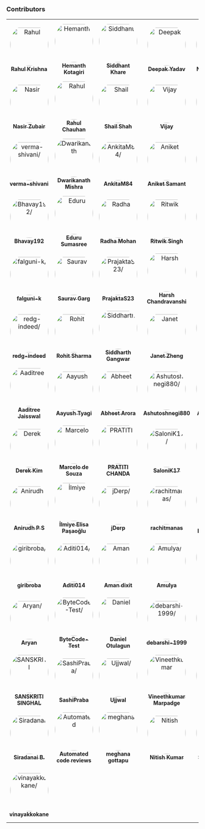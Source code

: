 ### Contributors

<table>
<tr>
    <td align="center" style="word-wrap: break-word; width: 150.0; height: 150.0">
        <a href=https://github.com/krishrahul98>
            <img src=https://avatars.githubusercontent.com/u/28896220?v=4 width="100;"  style="border-radius:50%;align-items:center;justify-content:center;overflow:hidden;padding-top:10px" alt=Rahul Krishna/>
            <br />
            <sub style="font-size:14px"><b>Rahul Krishna</b></sub>
        </a>
    </td>
    <td align="center" style="word-wrap: break-word; width: 150.0; height: 150.0">
        <a href=https://github.com/hemanth-kotagiri>
            <img src=https://avatars.githubusercontent.com/u/24365579?v=4 width="100;"  style="border-radius:50%;align-items:center;justify-content:center;overflow:hidden;padding-top:10px" alt=Hemanth Kotagiri/>
            <br />
            <sub style="font-size:14px"><b>Hemanth Kotagiri</b></sub>
        </a>
    </td>
    <td align="center" style="word-wrap: break-word; width: 150.0; height: 150.0">
        <a href=https://github.com/Siddhant-K-code>
            <img src=https://avatars.githubusercontent.com/u/55068936?v=4 width="100;"  style="border-radius:50%;align-items:center;justify-content:center;overflow:hidden;padding-top:10px" alt=Siddhant Khare/>
            <br />
            <sub style="font-size:14px"><b>Siddhant Khare</b></sub>
        </a>
    </td>
    <td align="center" style="word-wrap: break-word; width: 150.0; height: 150.0">
        <a href=https://github.com/vieee>
            <img src=https://avatars.githubusercontent.com/u/47855729?v=4 width="100;"  style="border-radius:50%;align-items:center;justify-content:center;overflow:hidden;padding-top:10px" alt=Deepak Yadav/>
            <br />
            <sub style="font-size:14px"><b>Deepak Yadav</b></sub>
        </a>
    </td>
    <td align="center" style="word-wrap: break-word; width: 150.0; height: 150.0">
        <a href=https://github.com/EANimesha>
            <img src=https://avatars.githubusercontent.com/u/37245819?v=4 width="100;"  style="border-radius:50%;align-items:center;justify-content:center;overflow:hidden;padding-top:10px" alt=Nimesha Dilini/>
            <br />
            <sub style="font-size:14px"><b>Nimesha Dilini</b></sub>
        </a>
    </td>
    <td align="center" style="word-wrap: break-word; width: 150.0; height: 150.0">
        <a href=https://github.com/Neha2827>
            <img src=https://avatars.githubusercontent.com/u/55149351?v=4 width="100;"  style="border-radius:50%;align-items:center;justify-content:center;overflow:hidden;padding-top:10px" alt=Neha/>
            <br />
            <sub style="font-size:14px"><b>Neha</b></sub>
        </a>
    </td>
</tr>
<tr>
    <td align="center" style="word-wrap: break-word; width: 150.0; height: 150.0">
        <a href=https://github.com/nzubair>
            <img src=https://avatars.githubusercontent.com/u/7343812?v=4 width="100;"  style="border-radius:50%;align-items:center;justify-content:center;overflow:hidden;padding-top:10px" alt=Nasir Zubair/>
            <br />
            <sub style="font-size:14px"><b>Nasir Zubair</b></sub>
        </a>
    </td>
    <td align="center" style="word-wrap: break-word; width: 150.0; height: 150.0">
        <a href=https://github.com/therc01>
            <img src=https://avatars.githubusercontent.com/u/66589195?v=4 width="100;"  style="border-radius:50%;align-items:center;justify-content:center;overflow:hidden;padding-top:10px" alt=Rahul Chauhan/>
            <br />
            <sub style="font-size:14px"><b>Rahul Chauhan</b></sub>
        </a>
    </td>
    <td align="center" style="word-wrap: break-word; width: 150.0; height: 150.0">
        <a href=https://github.com/shailshah76>
            <img src=https://avatars.githubusercontent.com/u/37401658?v=4 width="100;"  style="border-radius:50%;align-items:center;justify-content:center;overflow:hidden;padding-top:10px" alt=Shail Shah/>
            <br />
            <sub style="font-size:14px"><b>Shail Shah</b></sub>
        </a>
    </td>
    <td align="center" style="word-wrap: break-word; width: 150.0; height: 150.0">
        <a href=https://github.com/MayThirtyOne>
            <img src=https://avatars.githubusercontent.com/u/38375226?v=4 width="100;"  style="border-radius:50%;align-items:center;justify-content:center;overflow:hidden;padding-top:10px" alt=Vijay />
            <br />
            <sub style="font-size:14px"><b>Vijay </b></sub>
        </a>
    </td>
    <td align="center" style="word-wrap: break-word; width: 150.0; height: 150.0">
        <a href=https://github.com/Rudra-Patil>
            <img src=https://avatars.githubusercontent.com/u/42993095?v=4 width="100;"  style="border-radius:50%;align-items:center;justify-content:center;overflow:hidden;padding-top:10px" alt=Rudra Patil/>
            <br />
            <sub style="font-size:14px"><b>Rudra Patil</b></sub>
        </a>
    </td>
    <td align="center" style="word-wrap: break-word; width: 150.0; height: 150.0">
        <a href=https://github.com/Priyanshi-3>
            <img src=https://avatars.githubusercontent.com/u/47033587?v=4 width="100;"  style="border-radius:50%;align-items:center;justify-content:center;overflow:hidden;padding-top:10px" alt=binge/>
            <br />
            <sub style="font-size:14px"><b>binge</b></sub>
        </a>
    </td>
</tr>
<tr>
    <td align="center" style="word-wrap: break-word; width: 150.0; height: 150.0">
        <a href=https://github.com/verma-shivani>
            <img src=https://avatars.githubusercontent.com/u/60282597?v=4 width="100;"  style="border-radius:50%;align-items:center;justify-content:center;overflow:hidden;padding-top:10px" alt=verma-shivani/>
            <br />
            <sub style="font-size:14px"><b>verma-shivani</b></sub>
        </a>
    </td>
    <td align="center" style="word-wrap: break-word; width: 150.0; height: 150.0">
        <a href=https://github.com/Dwarikanathmishra>
            <img src=https://avatars.githubusercontent.com/u/53937066?v=4 width="100;"  style="border-radius:50%;align-items:center;justify-content:center;overflow:hidden;padding-top:10px" alt=Dwarikanath Mishra/>
            <br />
            <sub style="font-size:14px"><b>Dwarikanath Mishra</b></sub>
        </a>
    </td>
    <td align="center" style="word-wrap: break-word; width: 150.0; height: 150.0">
        <a href=https://github.com/AnkitaM84>
            <img src=https://avatars.githubusercontent.com/u/60255963?v=4 width="100;"  style="border-radius:50%;align-items:center;justify-content:center;overflow:hidden;padding-top:10px" alt=AnkitaM84/>
            <br />
            <sub style="font-size:14px"><b>AnkitaM84</b></sub>
        </a>
    </td>
    <td align="center" style="word-wrap: break-word; width: 150.0; height: 150.0">
        <a href=https://github.com/asamant>
            <img src=https://avatars.githubusercontent.com/u/43705966?v=4 width="100;"  style="border-radius:50%;align-items:center;justify-content:center;overflow:hidden;padding-top:10px" alt=Aniket Samant/>
            <br />
            <sub style="font-size:14px"><b>Aniket Samant</b></sub>
        </a>
    </td>
    <td align="center" style="word-wrap: break-word; width: 150.0; height: 150.0">
        <a href=https://github.com/BraveeSnow>
            <img src=https://avatars.githubusercontent.com/u/45154227?v=4 width="100;"  style="border-radius:50%;align-items:center;justify-content:center;overflow:hidden;padding-top:10px" alt=BraveeSnow/>
            <br />
            <sub style="font-size:14px"><b>BraveeSnow</b></sub>
        </a>
    </td>
    <td align="center" style="word-wrap: break-word; width: 150.0; height: 150.0">
        <a href=https://github.com/SanjayMarreddi>
            <img src=https://avatars.githubusercontent.com/u/57671048?v=4 width="100;"  style="border-radius:50%;align-items:center;justify-content:center;overflow:hidden;padding-top:10px" alt=Sanjay Marreddi/>
            <br />
            <sub style="font-size:14px"><b>Sanjay Marreddi</b></sub>
        </a>
    </td>
</tr>
<tr>
    <td align="center" style="word-wrap: break-word; width: 150.0; height: 150.0">
        <a href=https://github.com/Bhavay192>
            <img src=https://avatars.githubusercontent.com/u/56443877?v=4 width="100;"  style="border-radius:50%;align-items:center;justify-content:center;overflow:hidden;padding-top:10px" alt=Bhavay192/>
            <br />
            <sub style="font-size:14px"><b>Bhavay192</b></sub>
        </a>
    </td>
    <td align="center" style="word-wrap: break-word; width: 150.0; height: 150.0">
        <a href=https://github.com/sumasreeeduru>
            <img src=https://avatars.githubusercontent.com/u/44165457?v=4 width="100;"  style="border-radius:50%;align-items:center;justify-content:center;overflow:hidden;padding-top:10px" alt=Eduru Sumasree/>
            <br />
            <sub style="font-size:14px"><b>Eduru Sumasree</b></sub>
        </a>
    </td>
    <td align="center" style="word-wrap: break-word; width: 150.0; height: 150.0">
        <a href=https://github.com/Radhamohan2>
            <img src=https://avatars.githubusercontent.com/u/50313344?v=4 width="100;"  style="border-radius:50%;align-items:center;justify-content:center;overflow:hidden;padding-top:10px" alt=Radha Mohan/>
            <br />
            <sub style="font-size:14px"><b>Radha Mohan</b></sub>
        </a>
    </td>
    <td align="center" style="word-wrap: break-word; width: 150.0; height: 150.0">
        <a href=https://github.com/ritwiksingh21>
            <img src=https://avatars.githubusercontent.com/u/46321538?v=4 width="100;"  style="border-radius:50%;align-items:center;justify-content:center;overflow:hidden;padding-top:10px" alt=Ritwik Singh/>
            <br />
            <sub style="font-size:14px"><b>Ritwik Singh</b></sub>
        </a>
    </td>
    <td align="center" style="word-wrap: break-word; width: 150.0; height: 150.0">
        <a href=https://github.com/Srithanya>
            <img src=https://avatars.githubusercontent.com/u/44163421?v=4 width="100;"  style="border-radius:50%;align-items:center;justify-content:center;overflow:hidden;padding-top:10px" alt=Srithanya/>
            <br />
            <sub style="font-size:14px"><b>Srithanya</b></sub>
        </a>
    </td>
    <td align="center" style="word-wrap: break-word; width: 150.0; height: 150.0">
        <a href=https://github.com/anurag1299>
            <img src=https://avatars.githubusercontent.com/u/52789951?v=4 width="100;"  style="border-radius:50%;align-items:center;justify-content:center;overflow:hidden;padding-top:10px" alt=Anurag More/>
            <br />
            <sub style="font-size:14px"><b>Anurag More</b></sub>
        </a>
    </td>
</tr>
<tr>
    <td align="center" style="word-wrap: break-word; width: 150.0; height: 150.0">
        <a href=https://github.com/falguni-k>
            <img src=https://avatars.githubusercontent.com/u/49592710?v=4 width="100;"  style="border-radius:50%;align-items:center;justify-content:center;overflow:hidden;padding-top:10px" alt=falguni-k/>
            <br />
            <sub style="font-size:14px"><b>falguni-k</b></sub>
        </a>
    </td>
    <td align="center" style="word-wrap: break-word; width: 150.0; height: 150.0">
        <a href=https://github.com/garg-saurav>
            <img src=https://avatars.githubusercontent.com/u/50629066?v=4 width="100;"  style="border-radius:50%;align-items:center;justify-content:center;overflow:hidden;padding-top:10px" alt=Saurav Garg/>
            <br />
            <sub style="font-size:14px"><b>Saurav Garg</b></sub>
        </a>
    </td>
    <td align="center" style="word-wrap: break-word; width: 150.0; height: 150.0">
        <a href=https://github.com/PrajaktaS23>
            <img src=https://avatars.githubusercontent.com/u/59256661?v=4 width="100;"  style="border-radius:50%;align-items:center;justify-content:center;overflow:hidden;padding-top:10px" alt=PrajaktaS23/>
            <br />
            <sub style="font-size:14px"><b>PrajaktaS23</b></sub>
        </a>
    </td>
    <td align="center" style="word-wrap: break-word; width: 150.0; height: 150.0">
        <a href=https://github.com/harsh0620>
            <img src=https://avatars.githubusercontent.com/u/57012784?v=4 width="100;"  style="border-radius:50%;align-items:center;justify-content:center;overflow:hidden;padding-top:10px" alt=Harsh Chandravanshi/>
            <br />
            <sub style="font-size:14px"><b>Harsh Chandravanshi</b></sub>
        </a>
    </td>
    <td align="center" style="word-wrap: break-word; width: 150.0; height: 150.0">
        <a href=https://github.com/avinashpai>
            <img src=https://avatars.githubusercontent.com/u/38055124?v=4 width="100;"  style="border-radius:50%;align-items:center;justify-content:center;overflow:hidden;padding-top:10px" alt=Avinash Pai/>
            <br />
            <sub style="font-size:14px"><b>Avinash Pai</b></sub>
        </a>
    </td>
    <td align="center" style="word-wrap: break-word; width: 150.0; height: 150.0">
        <a href=https://github.com/Harshalszz>
            <img src=https://avatars.githubusercontent.com/u/61976596?v=4 width="100;"  style="border-radius:50%;align-items:center;justify-content:center;overflow:hidden;padding-top:10px" alt=Harshal S Zodape />
            <br />
            <sub style="font-size:14px"><b>Harshal S Zodape </b></sub>
        </a>
    </td>
</tr>
<tr>
    <td align="center" style="word-wrap: break-word; width: 150.0; height: 150.0">
        <a href=https://github.com/redg-indeed>
            <img src=https://avatars.githubusercontent.com/u/70598069?v=4 width="100;"  style="border-radius:50%;align-items:center;justify-content:center;overflow:hidden;padding-top:10px" alt=redg-indeed/>
            <br />
            <sub style="font-size:14px"><b>redg-indeed</b></sub>
        </a>
    </td>
    <td align="center" style="word-wrap: break-word; width: 150.0; height: 150.0">
        <a href=https://github.com/Rohit-2602>
            <img src=https://avatars.githubusercontent.com/u/65807152?v=4 width="100;"  style="border-radius:50%;align-items:center;justify-content:center;overflow:hidden;padding-top:10px" alt=Rohit Sharma/>
            <br />
            <sub style="font-size:14px"><b>Rohit Sharma</b></sub>
        </a>
    </td>
    <td align="center" style="word-wrap: break-word; width: 150.0; height: 150.0">
        <a href=https://github.com/siddharthgangwar25>
            <img src=https://avatars.githubusercontent.com/u/63447050?v=4 width="100;"  style="border-radius:50%;align-items:center;justify-content:center;overflow:hidden;padding-top:10px" alt=Siddharth Gangwar/>
            <br />
            <sub style="font-size:14px"><b>Siddharth Gangwar</b></sub>
        </a>
    </td>
    <td align="center" style="word-wrap: break-word; width: 150.0; height: 150.0">
        <a href=https://github.com/jzhengcode>
            <img src=https://avatars.githubusercontent.com/u/36715889?v=4 width="100;"  style="border-radius:50%;align-items:center;justify-content:center;overflow:hidden;padding-top:10px" alt=Janet Zheng/>
            <br />
            <sub style="font-size:14px"><b>Janet Zheng</b></sub>
        </a>
    </td>
    <td align="center" style="word-wrap: break-word; width: 150.0; height: 150.0">
        <a href=https://github.com/swathi-vennela>
            <img src=https://avatars.githubusercontent.com/u/60550408?v=4 width="100;"  style="border-radius:50%;align-items:center;justify-content:center;overflow:hidden;padding-top:10px" alt=Swathi Vennela/>
            <br />
            <sub style="font-size:14px"><b>Swathi Vennela</b></sub>
        </a>
    </td>
    <td align="center" style="word-wrap: break-word; width: 150.0; height: 150.0">
        <a href=https://github.com/jayaganeshkumar>
            <img src=https://avatars.githubusercontent.com/u/56192588?v=4 width="100;"  style="border-radius:50%;align-items:center;justify-content:center;overflow:hidden;padding-top:10px" alt=jayaganeshkumar/>
            <br />
            <sub style="font-size:14px"><b>jayaganeshkumar</b></sub>
        </a>
    </td>
</tr>
<tr>
    <td align="center" style="word-wrap: break-word; width: 150.0; height: 150.0">
        <a href=https://github.com/Aaditree>
            <img src=https://avatars.githubusercontent.com/u/43510617?v=4 width="100;"  style="border-radius:50%;align-items:center;justify-content:center;overflow:hidden;padding-top:10px" alt=Aaditree Jaisswal/>
            <br />
            <sub style="font-size:14px"><b>Aaditree Jaisswal</b></sub>
        </a>
    </td>
    <td align="center" style="word-wrap: break-word; width: 150.0; height: 150.0">
        <a href=https://github.com/AayushTyagi1>
            <img src=https://avatars.githubusercontent.com/u/42893909?v=4 width="100;"  style="border-radius:50%;align-items:center;justify-content:center;overflow:hidden;padding-top:10px" alt=Aayush Tyagi/>
            <br />
            <sub style="font-size:14px"><b>Aayush Tyagi</b></sub>
        </a>
    </td>
    <td align="center" style="word-wrap: break-word; width: 150.0; height: 150.0">
        <a href=https://github.com/Abheetarora>
            <img src=https://avatars.githubusercontent.com/u/62665287?v=4 width="100;"  style="border-radius:50%;align-items:center;justify-content:center;overflow:hidden;padding-top:10px" alt=Abheet Arora/>
            <br />
            <sub style="font-size:14px"><b>Abheet Arora</b></sub>
        </a>
    </td>
    <td align="center" style="word-wrap: break-word; width: 150.0; height: 150.0">
        <a href=https://github.com/Ashutoshnegi880>
            <img src=https://avatars.githubusercontent.com/u/68495328?v=4 width="100;"  style="border-radius:50%;align-items:center;justify-content:center;overflow:hidden;padding-top:10px" alt=Ashutoshnegi880/>
            <br />
            <sub style="font-size:14px"><b>Ashutoshnegi880</b></sub>
        </a>
    </td>
    <td align="center" style="word-wrap: break-word; width: 150.0; height: 150.0">
        <a href=https://github.com/koshtaayush>
            <img src=https://avatars.githubusercontent.com/u/14069441?v=4 width="100;"  style="border-radius:50%;align-items:center;justify-content:center;overflow:hidden;padding-top:10px" alt=Ayush Koshta/>
            <br />
            <sub style="font-size:14px"><b>Ayush Koshta</b></sub>
        </a>
    </td>
    <td align="center" style="word-wrap: break-word; width: 150.0; height: 150.0">
        <a href=https://github.com/BrianAnakPintar>
            <img src=https://avatars.githubusercontent.com/u/69195029?v=4 width="100;"  style="border-radius:50%;align-items:center;justify-content:center;overflow:hidden;padding-top:10px" alt=BrianAnakPintar/>
            <br />
            <sub style="font-size:14px"><b>BrianAnakPintar</b></sub>
        </a>
    </td>
</tr>
<tr>
    <td align="center" style="word-wrap: break-word; width: 150.0; height: 150.0">
        <a href=https://github.com/derekdkim>
            <img src=https://avatars.githubusercontent.com/u/40613010?v=4 width="100;"  style="border-radius:50%;align-items:center;justify-content:center;overflow:hidden;padding-top:10px" alt=Derek Kim/>
            <br />
            <sub style="font-size:14px"><b>Derek Kim</b></sub>
        </a>
    </td>
    <td align="center" style="word-wrap: break-word; width: 150.0; height: 150.0">
        <a href=https://github.com/marcelosdsouza>
            <img src=https://avatars.githubusercontent.com/u/22794347?v=4 width="100;"  style="border-radius:50%;align-items:center;justify-content:center;overflow:hidden;padding-top:10px" alt=Marcelo de Souza />
            <br />
            <sub style="font-size:14px"><b>Marcelo de Souza </b></sub>
        </a>
    </td>
    <td align="center" style="word-wrap: break-word; width: 150.0; height: 150.0">
        <a href=https://github.com/PRATITICHANDA>
            <img src=https://avatars.githubusercontent.com/u/55646786?v=4 width="100;"  style="border-radius:50%;align-items:center;justify-content:center;overflow:hidden;padding-top:10px" alt=PRATITI CHANDA/>
            <br />
            <sub style="font-size:14px"><b>PRATITI CHANDA</b></sub>
        </a>
    </td>
    <td align="center" style="word-wrap: break-word; width: 150.0; height: 150.0">
        <a href=https://github.com/SaloniK17>
            <img src=https://avatars.githubusercontent.com/u/72257250?v=4 width="100;"  style="border-radius:50%;align-items:center;justify-content:center;overflow:hidden;padding-top:10px" alt=SaloniK17/>
            <br />
            <sub style="font-size:14px"><b>SaloniK17</b></sub>
        </a>
    </td>
    <td align="center" style="word-wrap: break-word; width: 150.0; height: 150.0">
        <a href=https://github.com/confusedcoder1>
            <img src=https://avatars.githubusercontent.com/u/55556359?v=4 width="100;"  style="border-radius:50%;align-items:center;justify-content:center;overflow:hidden;padding-top:10px" alt=Shristi Singh/>
            <br />
            <sub style="font-size:14px"><b>Shristi Singh</b></sub>
        </a>
    </td>
    <td align="center" style="word-wrap: break-word; width: 150.0; height: 150.0">
        <a href=https://github.com/ShristiAgrawal>
            <img src=https://avatars.githubusercontent.com/u/33164492?v=4 width="100;"  style="border-radius:50%;align-items:center;justify-content:center;overflow:hidden;padding-top:10px" alt=ShristiAgrawal/>
            <br />
            <sub style="font-size:14px"><b>ShristiAgrawal</b></sub>
        </a>
    </td>
</tr>
<tr>
    <td align="center" style="word-wrap: break-word; width: 150.0; height: 150.0">
        <a href=https://github.com/anirudhps10>
            <img src=https://avatars.githubusercontent.com/u/14175521?v=4 width="100;"  style="border-radius:50%;align-items:center;justify-content:center;overflow:hidden;padding-top:10px" alt=Anirudh P S/>
            <br />
            <sub style="font-size:14px"><b>Anirudh P S</b></sub>
        </a>
    </td>
    <td align="center" style="word-wrap: break-word; width: 150.0; height: 150.0">
        <a href=https://github.com/ilmiye>
            <img src=https://avatars.githubusercontent.com/u/72536009?v=4 width="100;"  style="border-radius:50%;align-items:center;justify-content:center;overflow:hidden;padding-top:10px" alt=İlmiye Elisa Paşaoğlu/>
            <br />
            <sub style="font-size:14px"><b>İlmiye Elisa Paşaoğlu</b></sub>
        </a>
    </td>
    <td align="center" style="word-wrap: break-word; width: 150.0; height: 150.0">
        <a href=https://github.com/jDerp>
            <img src=https://avatars.githubusercontent.com/u/53970439?v=4 width="100;"  style="border-radius:50%;align-items:center;justify-content:center;overflow:hidden;padding-top:10px" alt=jDerp/>
            <br />
            <sub style="font-size:14px"><b>jDerp</b></sub>
        </a>
    </td>
    <td align="center" style="word-wrap: break-word; width: 150.0; height: 150.0">
        <a href=https://github.com/rachitmanas>
            <img src=https://avatars.githubusercontent.com/u/70743234?v=4 width="100;"  style="border-radius:50%;align-items:center;justify-content:center;overflow:hidden;padding-top:10px" alt=rachitmanas/>
            <br />
            <sub style="font-size:14px"><b>rachitmanas</b></sub>
        </a>
    </td>
    <td align="center" style="word-wrap: break-word; width: 150.0; height: 150.0">
        <a href=https://github.com/sawyer1997>
            <img src=https://avatars.githubusercontent.com/u/35322947?v=4 width="100;"  style="border-radius:50%;align-items:center;justify-content:center;overflow:hidden;padding-top:10px" alt=Rishabh Kumar Verma/>
            <br />
            <sub style="font-size:14px"><b>Rishabh Kumar Verma</b></sub>
        </a>
    </td>
    <td align="center" style="word-wrap: break-word; width: 150.0; height: 150.0">
        <a href=https://github.com/suraj-singh12>
            <img src=https://avatars.githubusercontent.com/u/71935307?v=4 width="100;"  style="border-radius:50%;align-items:center;justify-content:center;overflow:hidden;padding-top:10px" alt=Suraj Singh/>
            <br />
            <sub style="font-size:14px"><b>Suraj Singh</b></sub>
        </a>
    </td>
</tr>
<tr>
    <td align="center" style="word-wrap: break-word; width: 150.0; height: 150.0">
        <a href=https://github.com/giribroba>
            <img src=https://avatars.githubusercontent.com/u/45568365?v=4 width="100;"  style="border-radius:50%;align-items:center;justify-content:center;overflow:hidden;padding-top:10px" alt=giribroba/>
            <br />
            <sub style="font-size:14px"><b>giribroba</b></sub>
        </a>
    </td>
    <td align="center" style="word-wrap: break-word; width: 150.0; height: 150.0">
        <a href=https://github.com/Aditi014>
            <img src=https://avatars.githubusercontent.com/u/48182649?v=4 width="100;"  style="border-radius:50%;align-items:center;justify-content:center;overflow:hidden;padding-top:10px" alt=Aditi014/>
            <br />
            <sub style="font-size:14px"><b>Aditi014</b></sub>
        </a>
    </td>
    <td align="center" style="word-wrap: break-word; width: 150.0; height: 150.0">
        <a href=https://github.com/Amandixit10>
            <img src=https://avatars.githubusercontent.com/u/55151241?v=4 width="100;"  style="border-radius:50%;align-items:center;justify-content:center;overflow:hidden;padding-top:10px" alt=Aman dixit/>
            <br />
            <sub style="font-size:14px"><b>Aman dixit</b></sub>
        </a>
    </td>
    <td align="center" style="word-wrap: break-word; width: 150.0; height: 150.0">
        <a href=https://github.com/Amulya-coder>
            <img src=https://avatars.githubusercontent.com/u/66437295?v=4 width="100;"  style="border-radius:50%;align-items:center;justify-content:center;overflow:hidden;padding-top:10px" alt=Amulya/>
            <br />
            <sub style="font-size:14px"><b>Amulya</b></sub>
        </a>
    </td>
    <td align="center" style="word-wrap: break-word; width: 150.0; height: 150.0">
        <a href=https://github.com/Anthony-Citizen>
            <img src=https://avatars.githubusercontent.com/u/64669631?v=4 width="100;"  style="border-radius:50%;align-items:center;justify-content:center;overflow:hidden;padding-top:10px" alt=Anthony Rafael/>
            <br />
            <sub style="font-size:14px"><b>Anthony Rafael</b></sub>
        </a>
    </td>
    <td align="center" style="word-wrap: break-word; width: 150.0; height: 150.0">
        <a href=https://github.com/arihantbansal>
            <img src=https://avatars.githubusercontent.com/u/17180950?v=4 width="100;"  style="border-radius:50%;align-items:center;justify-content:center;overflow:hidden;padding-top:10px" alt=Arihant Bansal/>
            <br />
            <sub style="font-size:14px"><b>Arihant Bansal</b></sub>
        </a>
    </td>
</tr>
<tr>
    <td align="center" style="word-wrap: break-word; width: 150.0; height: 150.0">
        <a href=https://github.com/aa-ryan>
            <img src=https://avatars.githubusercontent.com/u/61882780?v=4 width="100;"  style="border-radius:50%;align-items:center;justify-content:center;overflow:hidden;padding-top:10px" alt=Aryan/>
            <br />
            <sub style="font-size:14px"><b>Aryan</b></sub>
        </a>
    </td>
    <td align="center" style="word-wrap: break-word; width: 150.0; height: 150.0">
        <a href=https://github.com/ByteCode-Test>
            <img src=https://avatars.githubusercontent.com/u/72703268?v=4 width="100;"  style="border-radius:50%;align-items:center;justify-content:center;overflow:hidden;padding-top:10px" alt=ByteCode-Test/>
            <br />
            <sub style="font-size:14px"><b>ByteCode-Test</b></sub>
        </a>
    </td>
    <td align="center" style="word-wrap: break-word; width: 150.0; height: 150.0">
        <a href=https://github.com/Danotsonof>
            <img src=https://avatars.githubusercontent.com/u/22982031?v=4 width="100;"  style="border-radius:50%;align-items:center;justify-content:center;overflow:hidden;padding-top:10px" alt=Daniel Otulagun/>
            <br />
            <sub style="font-size:14px"><b>Daniel Otulagun</b></sub>
        </a>
    </td>
    <td align="center" style="word-wrap: break-word; width: 150.0; height: 150.0">
        <a href=https://github.com/debarshi-1999>
            <img src=https://avatars.githubusercontent.com/u/66899563?v=4 width="100;"  style="border-radius:50%;align-items:center;justify-content:center;overflow:hidden;padding-top:10px" alt=debarshi-1999/>
            <br />
            <sub style="font-size:14px"><b>debarshi-1999</b></sub>
        </a>
    </td>
    <td align="center" style="word-wrap: break-word; width: 150.0; height: 150.0">
        <a href=https://github.com/lordinkavu>
            <img src=https://avatars.githubusercontent.com/u/25801911?v=4 width="100;"  style="border-radius:50%;align-items:center;justify-content:center;overflow:hidden;padding-top:10px" alt=gautham/>
            <br />
            <sub style="font-size:14px"><b>gautham</b></sub>
        </a>
    </td>
    <td align="center" style="word-wrap: break-word; width: 150.0; height: 150.0">
        <a href=https://github.com/Lemorz56>
            <img src=https://avatars.githubusercontent.com/u/1346676?v=4 width="100;"  style="border-radius:50%;align-items:center;justify-content:center;overflow:hidden;padding-top:10px" alt=Sebastian/>
            <br />
            <sub style="font-size:14px"><b>Sebastian</b></sub>
        </a>
    </td>
</tr>
<tr>
    <td align="center" style="word-wrap: break-word; width: 150.0; height: 150.0">
        <a href=https://github.com/sanskriti0512>
            <img src=https://avatars.githubusercontent.com/u/57553126?v=4 width="100;"  style="border-radius:50%;align-items:center;justify-content:center;overflow:hidden;padding-top:10px" alt=SANSKRITI SINGHAL/>
            <br />
            <sub style="font-size:14px"><b>SANSKRITI SINGHAL</b></sub>
        </a>
    </td>
    <td align="center" style="word-wrap: break-word; width: 150.0; height: 150.0">
        <a href=https://github.com/SashiPraba>
            <img src=https://avatars.githubusercontent.com/u/72875102?v=4 width="100;"  style="border-radius:50%;align-items:center;justify-content:center;overflow:hidden;padding-top:10px" alt=SashiPraba/>
            <br />
            <sub style="font-size:14px"><b>SashiPraba</b></sub>
        </a>
    </td>
    <td align="center" style="word-wrap: break-word; width: 150.0; height: 150.0">
        <a href=https://github.com/BellatrixLestrangee>
            <img src=https://avatars.githubusercontent.com/u/37502171?v=4 width="100;"  style="border-radius:50%;align-items:center;justify-content:center;overflow:hidden;padding-top:10px" alt=Ujjwal/>
            <br />
            <sub style="font-size:14px"><b>Ujjwal</b></sub>
        </a>
    </td>
    <td align="center" style="word-wrap: break-word; width: 150.0; height: 150.0">
        <a href=https://github.com/vmarpadge>
            <img src=https://avatars.githubusercontent.com/u/22873052?v=4 width="100;"  style="border-radius:50%;align-items:center;justify-content:center;overflow:hidden;padding-top:10px" alt=Vineethkumar Marpadge/>
            <br />
            <sub style="font-size:14px"><b>Vineethkumar Marpadge</b></sub>
        </a>
    </td>
    <td align="center" style="word-wrap: break-word; width: 150.0; height: 150.0">
        <a href=https://github.com/amintai>
            <img src=https://avatars.githubusercontent.com/u/50178043?v=4 width="100;"  style="border-radius:50%;align-items:center;justify-content:center;overflow:hidden;padding-top:10px" alt=Amin Tai/>
            <br />
            <sub style="font-size:14px"><b>Amin Tai</b></sub>
        </a>
    </td>
    <td align="center" style="word-wrap: break-word; width: 150.0; height: 150.0">
        <a href=https://github.com/ashima0699>
            <img src=https://avatars.githubusercontent.com/u/56577619?v=4 width="100;"  style="border-radius:50%;align-items:center;justify-content:center;overflow:hidden;padding-top:10px" alt=ashima0699/>
            <br />
            <sub style="font-size:14px"><b>ashima0699</b></sub>
        </a>
    </td>
</tr>
<tr>
    <td align="center" style="word-wrap: break-word; width: 150.0; height: 150.0">
        <a href=https://github.com/shin-iji>
            <img src=https://avatars.githubusercontent.com/u/50923330?v=4 width="100;"  style="border-radius:50%;align-items:center;justify-content:center;overflow:hidden;padding-top:10px" alt=Siradanai B./>
            <br />
            <sub style="font-size:14px"><b>Siradanai B.</b></sub>
        </a>
    </td>
    <td align="center" style="word-wrap: break-word; width: 150.0; height: 150.0">
        <a href=https://github.com/code-factor>
            <img src=https://avatars.githubusercontent.com/u/13309880?v=4 width="100;"  style="border-radius:50%;align-items:center;justify-content:center;overflow:hidden;padding-top:10px" alt=Automated code reviews/>
            <br />
            <sub style="font-size:14px"><b>Automated code reviews</b></sub>
        </a>
    </td>
    <td align="center" style="word-wrap: break-word; width: 150.0; height: 150.0">
        <a href=https://github.com/meghanagottapu>
            <img src=https://avatars.githubusercontent.com/u/43183125?v=4 width="100;"  style="border-radius:50%;align-items:center;justify-content:center;overflow:hidden;padding-top:10px" alt=meghana gottapu/>
            <br />
            <sub style="font-size:14px"><b>meghana gottapu</b></sub>
        </a>
    </td>
    <td align="center" style="word-wrap: break-word; width: 150.0; height: 150.0">
        <a href=https://github.com/Nitish-web-nik>
            <img src=https://avatars.githubusercontent.com/u/57797801?v=4 width="100;"  style="border-radius:50%;align-items:center;justify-content:center;overflow:hidden;padding-top:10px" alt=Nitish Kumar/>
            <br />
            <sub style="font-size:14px"><b>Nitish Kumar</b></sub>
        </a>
    </td>
    <td align="center" style="word-wrap: break-word; width: 150.0; height: 150.0">
        <a href=https://github.com/sourabhjain9887>
            <img src=https://avatars.githubusercontent.com/u/37382222?v=4 width="100;"  style="border-radius:50%;align-items:center;justify-content:center;overflow:hidden;padding-top:10px" alt=Sourabh Jain/>
            <br />
            <sub style="font-size:14px"><b>Sourabh Jain</b></sub>
        </a>
    </td>
    <td align="center" style="word-wrap: break-word; width: 150.0; height: 150.0">
        <a href=https://github.com/suprimnakarmi>
            <img src=https://avatars.githubusercontent.com/u/54857456?v=4 width="100;"  style="border-radius:50%;align-items:center;justify-content:center;overflow:hidden;padding-top:10px" alt=Suprim Nakarmi/>
            <br />
            <sub style="font-size:14px"><b>Suprim Nakarmi</b></sub>
        </a>
    </td>
</tr>
<tr>
    <td align="center" style="word-wrap: break-word; width: 150.0; height: 150.0">
        <a href=https://github.com/vinayakkokane>
            <img src=https://avatars.githubusercontent.com/u/51049381?v=4 width="100;"  style="border-radius:50%;align-items:center;justify-content:center;overflow:hidden;padding-top:10px" alt=vinayakkokane/>
            <br />
            <sub style="font-size:14px"><b>vinayakkokane</b></sub>
        </a>
    </td>
</tr>
</table>

